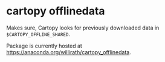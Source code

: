 # cartopy offlinedata

Makes sure, Cartopy looks for previously downloaded data in
`$CARTOPY_OFFLINE_SHARED`.

Package is currently hosted at
<https://anaconda.org/willirath/cartopy_offlinedata>.
